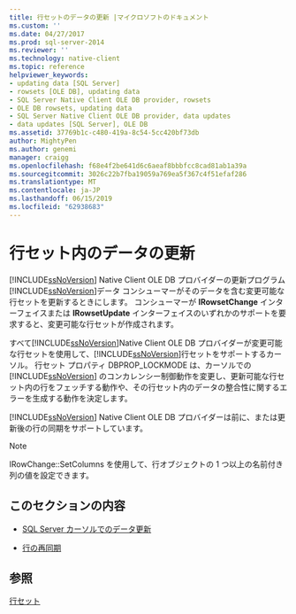 ```yaml
---
title: 行セットのデータの更新 |マイクロソフトのドキュメント
ms.custom: ''
ms.date: 04/27/2017
ms.prod: sql-server-2014
ms.reviewer: ''
ms.technology: native-client
ms.topic: reference
helpviewer_keywords:
- updating data [SQL Server]
- rowsets [OLE DB], updating data
- SQL Server Native Client OLE DB provider, rowsets
- OLE DB rowsets, updating data
- SQL Server Native Client OLE DB provider, data updates
- data updates [SQL Server], OLE DB
ms.assetid: 37769b1c-c480-419a-8c54-5cc420bf73db
author: MightyPen
ms.author: genemi
manager: craigg
ms.openlocfilehash: f68e4f2be641d6c6aeaf8bbbfcc8cad81ab1a39a
ms.sourcegitcommit: 3026c22b7fba19059a769ea5f367c4f51efaf286
ms.translationtype: MT
ms.contentlocale: ja-JP
ms.lasthandoff: 06/15/2019
ms.locfileid: "62938683"
---
```

# <a name="updating-data-in-rowsets"></a>行セット内のデータの更新
  [!INCLUDE[ssNoVersion](../../includes/ssnoversion-md.md)] Native Client OLE DB プロバイダーの更新プログラム[!INCLUDE[ssNoVersion](../../includes/ssnoversion-md.md)]データ コンシューマーがそのデータを含む変更可能な行セットを更新するときにします。 コンシューマーが **IRowsetChange** インターフェイスまたは **IRowsetUpdate** インターフェイスのいずれかのサポートを要求すると、変更可能な行セットが作成されます。  
  
 すべて[!INCLUDE[ssNoVersion](../../includes/ssnoversion-md.md)]Native Client OLE DB プロバイダーが変更可能な行セットを使用して、[!INCLUDE[ssNoVersion](../../includes/ssnoversion-md.md)]行セットをサポートするカーソル。 行セット プロパティ DBPROP_LOCKMODE は、カーソルでの [!INCLUDE[ssNoVersion](../../includes/ssnoversion-md.md)] のコンカレンシー制御動作を変更し、更新可能な行セット内の行をフェッチする動作や、その行セット内のデータの整合性に関するエラーを生成する動作を決定します。  
  
 [!INCLUDE[ssNoVersion](../../includes/ssnoversion-md.md)] Native Client OLE DB プロバイダーは前に、または更新後の行の同期をサポートしています。  
  
> [!NOTE]  
>  IRowChange::SetColumns を使用して、行オブジェクトの 1 つ以上の名前付き列の値を設定できます。  
  
## <a name="in-this-section"></a>このセクションの内容  
  
-   [SQL Server カーソルでのデータ更新](updating-data-in-sql-server-cursors.md)  
  
-   [行の再同期](updating-data-in-rowsets-resynchronizing-rows.md)  
  
## <a name="see-also"></a>参照  
 [行セット](rowsets.md)  
  
  
